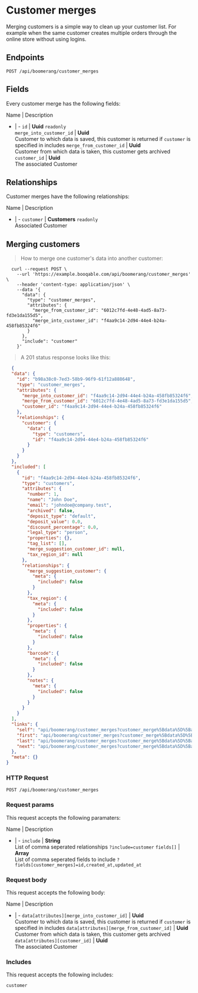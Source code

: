 # Customer merges

Merging customers is a simple way to clean up your customer list. For example when the same customer creates multiple orders through the online store without using logins.

## Endpoints
`POST /api/boomerang/customer_merges`

## Fields
Every customer merge has the following fields:

Name | Description
- | -
`id` | **Uuid** `readonly`<br>
`merge_into_customer_id` | **Uuid**<br>Customer to which data is saved, this customer is returned if `customer` is specified in includes
`merge_from_customer_id` | **Uuid**<br>Customer from which data is taken, this customer gets archived
`customer_id` | **Uuid**<br>The associated Customer


## Relationships
Customer merges have the following relationships:

Name | Description
- | -
`customer` | **Customers** `readonly`<br>Associated Customer


## Merging customers



> How to merge one customer's data into another customer:

```shell
  curl --request POST \
    --url 'https://example.booqable.com/api/boomerang/customer_merges' \
    --header 'content-type: application/json' \
    --data '{
      "data": {
        "type": "customer_merges",
        "attributes": {
          "merge_from_customer_id": "6012c7fd-4e48-4ad5-8a73-fd3e1da155d5",
          "merge_into_customer_id": "f4aa9c14-2d94-44e4-b24a-458fb85324f6"
        }
      },
      "include": "customer"
    }'
```

> A 201 status response looks like this:

```json
  {
  "data": {
    "id": "b98a38c0-7ed3-58b9-96f9-61f12a888648",
    "type": "customer_merges",
    "attributes": {
      "merge_into_customer_id": "f4aa9c14-2d94-44e4-b24a-458fb85324f6",
      "merge_from_customer_id": "6012c7fd-4e48-4ad5-8a73-fd3e1da155d5",
      "customer_id": "f4aa9c14-2d94-44e4-b24a-458fb85324f6"
    },
    "relationships": {
      "customer": {
        "data": {
          "type": "customers",
          "id": "f4aa9c14-2d94-44e4-b24a-458fb85324f6"
        }
      }
    }
  },
  "included": [
    {
      "id": "f4aa9c14-2d94-44e4-b24a-458fb85324f6",
      "type": "customers",
      "attributes": {
        "number": 1,
        "name": "John Doe",
        "email": "johndoe@company.test",
        "archived": false,
        "deposit_type": "default",
        "deposit_value": 0.0,
        "discount_percentage": 0.0,
        "legal_type": "person",
        "properties": {},
        "tag_list": [],
        "merge_suggestion_customer_id": null,
        "tax_region_id": null
      },
      "relationships": {
        "merge_suggestion_customer": {
          "meta": {
            "included": false
          }
        },
        "tax_region": {
          "meta": {
            "included": false
          }
        },
        "properties": {
          "meta": {
            "included": false
          }
        },
        "barcode": {
          "meta": {
            "included": false
          }
        },
        "notes": {
          "meta": {
            "included": false
          }
        }
      }
    }
  ],
  "links": {
    "self": "api/boomerang/customer_merges?customer_merge%5Bdata%5D%5Battributes%5D%5Bmerge_from_customer_id%5D=6012c7fd-4e48-4ad5-8a73-fd3e1da155d5&customer_merge%5Bdata%5D%5Battributes%5D%5Bmerge_into_customer_id%5D=f4aa9c14-2d94-44e4-b24a-458fb85324f6&customer_merge%5Bdata%5D%5Btype%5D=customer_merges&customer_merge%5Binclude%5D=customer&data%5Battributes%5D%5Bmerge_from_customer_id%5D=6012c7fd-4e48-4ad5-8a73-fd3e1da155d5&data%5Battributes%5D%5Bmerge_into_customer_id%5D=f4aa9c14-2d94-44e4-b24a-458fb85324f6&data%5Btype%5D=customer_merges&include=customer&page%5Bnumber%5D=1&page%5Bsize%5D=25",
    "first": "api/boomerang/customer_merges?customer_merge%5Bdata%5D%5Battributes%5D%5Bmerge_from_customer_id%5D=6012c7fd-4e48-4ad5-8a73-fd3e1da155d5&customer_merge%5Bdata%5D%5Battributes%5D%5Bmerge_into_customer_id%5D=f4aa9c14-2d94-44e4-b24a-458fb85324f6&customer_merge%5Bdata%5D%5Btype%5D=customer_merges&customer_merge%5Binclude%5D=customer&data%5Battributes%5D%5Bmerge_from_customer_id%5D=6012c7fd-4e48-4ad5-8a73-fd3e1da155d5&data%5Battributes%5D%5Bmerge_into_customer_id%5D=f4aa9c14-2d94-44e4-b24a-458fb85324f6&data%5Btype%5D=customer_merges&include=customer&page%5Bnumber%5D=1&page%5Bsize%5D=25",
    "last": "api/boomerang/customer_merges?customer_merge%5Bdata%5D%5Battributes%5D%5Bmerge_from_customer_id%5D=6012c7fd-4e48-4ad5-8a73-fd3e1da155d5&customer_merge%5Bdata%5D%5Battributes%5D%5Bmerge_into_customer_id%5D=f4aa9c14-2d94-44e4-b24a-458fb85324f6&customer_merge%5Bdata%5D%5Btype%5D=customer_merges&customer_merge%5Binclude%5D=customer&data%5Battributes%5D%5Bmerge_from_customer_id%5D=6012c7fd-4e48-4ad5-8a73-fd3e1da155d5&data%5Battributes%5D%5Bmerge_into_customer_id%5D=f4aa9c14-2d94-44e4-b24a-458fb85324f6&data%5Btype%5D=customer_merges&include=customer&page%5Bnumber%5D=&page%5Bsize%5D=25",
    "next": "api/boomerang/customer_merges?customer_merge%5Bdata%5D%5Battributes%5D%5Bmerge_from_customer_id%5D=6012c7fd-4e48-4ad5-8a73-fd3e1da155d5&customer_merge%5Bdata%5D%5Battributes%5D%5Bmerge_into_customer_id%5D=f4aa9c14-2d94-44e4-b24a-458fb85324f6&customer_merge%5Bdata%5D%5Btype%5D=customer_merges&customer_merge%5Binclude%5D=customer&data%5Battributes%5D%5Bmerge_from_customer_id%5D=6012c7fd-4e48-4ad5-8a73-fd3e1da155d5&data%5Battributes%5D%5Bmerge_into_customer_id%5D=f4aa9c14-2d94-44e4-b24a-458fb85324f6&data%5Btype%5D=customer_merges&include=customer&page%5Bnumber%5D=2&page%5Bsize%5D=25"
  },
  "meta": {}
}
```

### HTTP Request

`POST /api/boomerang/customer_merges`

### Request params

This request accepts the following paramaters:

Name | Description
- | -
`include` | **String**<br>List of comma seperated relationships `?include=customer`
`fields[]` | **Array**<br>List of comma seperated fields to include `?fields[customer_merges]=id,created_at,updated_at`


### Request body

This request accepts the following body:

Name | Description
- | -
`data[attributes][merge_into_customer_id]` | **Uuid**<br>Customer to which data is saved, this customer is returned if `customer` is specified in includes
`data[attributes][merge_from_customer_id]` | **Uuid**<br>Customer from which data is taken, this customer gets archived
`data[attributes][customer_id]` | **Uuid**<br>The associated Customer


### Includes

This request accepts the following includes:

`customer`






